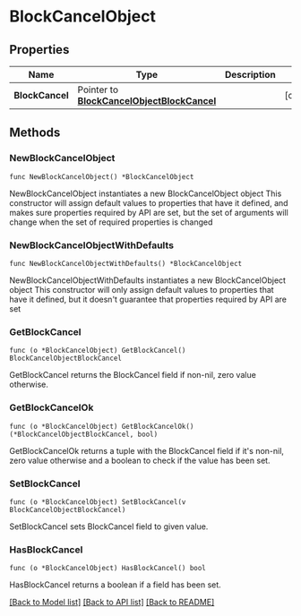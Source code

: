 # BlockCancelObject

## Properties

Name | Type | Description | Notes
------------ | ------------- | ------------- | -------------
**BlockCancel** | Pointer to [**BlockCancelObjectBlockCancel**](BlockCancelObjectBlockCancel.md) |  | [optional] 

## Methods

### NewBlockCancelObject

`func NewBlockCancelObject() *BlockCancelObject`

NewBlockCancelObject instantiates a new BlockCancelObject object
This constructor will assign default values to properties that have it defined,
and makes sure properties required by API are set, but the set of arguments
will change when the set of required properties is changed

### NewBlockCancelObjectWithDefaults

`func NewBlockCancelObjectWithDefaults() *BlockCancelObject`

NewBlockCancelObjectWithDefaults instantiates a new BlockCancelObject object
This constructor will only assign default values to properties that have it defined,
but it doesn't guarantee that properties required by API are set

### GetBlockCancel

`func (o *BlockCancelObject) GetBlockCancel() BlockCancelObjectBlockCancel`

GetBlockCancel returns the BlockCancel field if non-nil, zero value otherwise.

### GetBlockCancelOk

`func (o *BlockCancelObject) GetBlockCancelOk() (*BlockCancelObjectBlockCancel, bool)`

GetBlockCancelOk returns a tuple with the BlockCancel field if it's non-nil, zero value otherwise
and a boolean to check if the value has been set.

### SetBlockCancel

`func (o *BlockCancelObject) SetBlockCancel(v BlockCancelObjectBlockCancel)`

SetBlockCancel sets BlockCancel field to given value.

### HasBlockCancel

`func (o *BlockCancelObject) HasBlockCancel() bool`

HasBlockCancel returns a boolean if a field has been set.


[[Back to Model list]](../README.md#documentation-for-models) [[Back to API list]](../README.md#documentation-for-api-endpoints) [[Back to README]](../README.md)


